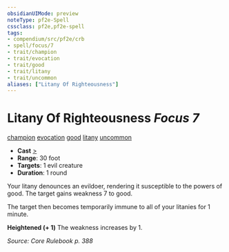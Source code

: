 ```yaml
---
obsidianUIMode: preview
noteType: pf2e-Spell
cssclass: pf2e,pf2e-spell
tags:
- compendium/src/pf2e/crb
- spell/focus/7
- trait/champion
- trait/evocation
- trait/good
- trait/litany
- trait/uncommon
aliases: ["Litany Of Righteousness"]
---
```

# Litany Of Righteousness *Focus 7*   
[champion](rules/traits/champion.md "Champion Class Trait")  [evocation](rules/traits/evocation.md "Evocation School Trait")  [good](rules/traits/good.md "Good Alignment Trait")  [litany](rules/traits/litany.md "Litany Spell Trait")  [uncommon](rules/traits/uncommon.md "Uncommon Rarity Trait")  

- **Cast** [>](rules/core-rulebook/chapter-9-playing-the-game.md#Actions "Single Action") 
- **Range**: 30 foot
- **Targets**: 1 evil creature
- **Duration**: 1 round

Your litany denounces an evildoer, rendering it susceptible to the powers of good. The target gains weakness 7 to good.

The target then becomes temporarily immune to all of your litanies for 1 minute.

**Heightened (+ 1)** The weakness increases by 1.

*Source: Core Rulebook p. 388*
